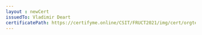 ```yaml
--- 
layout : newCert 
issuedTo: Vladimir Deart 
certificatePath: https://certifyme.online/CSIT/FRUCT2021/img/cert/orgteam/VladimirDeart_251e4.png
--- 
```


